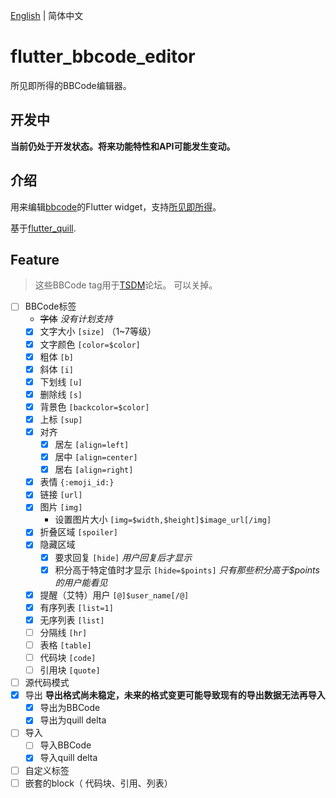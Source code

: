 [English](../README.md) | 简体中文

# flutter_bbcode_editor

所见即所得的BBCode编辑器。

## 开发中

**当前仍处于开发状态。将来功能特性和API可能发生变动。**

## 介绍

用来编辑[bbcode](https://en.wikipedia.org/wiki/BBCode)的Flutter widget，支持[所见即所得](https://en.wikipedia.org/wiki/WYSIWYG)。

基于[flutter_quill](https://pub.dev/packages/flutter_quill).

## Feature

> 这些BBCode tag用于[TSDM](https://tsdm39.com/)论坛。
> 可以关掉。

* [ ] BBCode标签
  * ~~字体~~ *没有计划支持*
  * [x] 文字大小 `[size]` （1~7等级）
  * [x] 文字颜色 `[color=$color]`
  * [x] 粗体 `[b]`
  * [x] 斜体 `[i]`
  * [x] 下划线 `[u]`
  * [x] 删除线 `[s]`
  * [x] 背景色 `[backcolor=$color]`
  * [x] 上标 `[sup]`
  * [x] 对齐
    * [x] 居左 `[align=left]`
    * [x] 居中 `[align=center]`
    * [x] 居右 `[align=right]`
  * [x] 表情 `{:emoji_id:}`
  * [x] 链接 `[url]`
  * [x] 图片 `[img]`
    * 设置图片大小 `[img=$width,$height]$image_url[/img]`
  * [x] 折叠区域 `[spoiler]`
  * [x] 隐藏区域
    * [x] 要求回复 `[hide]` *用户回复后才显示*
    * [x] 积分高于特定值时才显示 `[hide=$points]` *只有那些积分高于$points的用户能看见*
  * [x] 提醒（艾特）用户 `[@]$user_name[/@]`
  * [x] 有序列表 `[list=1]`
  * [x] 无序列表 `[list]`
  * [ ] 分隔线 `[hr]`
  * [ ] 表格 `[table]`
  * [ ] 代码块 `[code]`
  * [ ] 引用块 `[quote]`
* [ ] 源代码模式
* [x] 导出 **导出格式尚未稳定，未来的格式变更可能导致现有的导出数据无法再导入**
  * [x] 导出为BBCode
  * [x] 导出为quill delta
* [ ] 导入
  * [ ] 导入BBCode
  * [x] 导入quill delta
* [ ] 自定义标签
* [ ] 嵌套的block（ 代码块、引用、列表）
